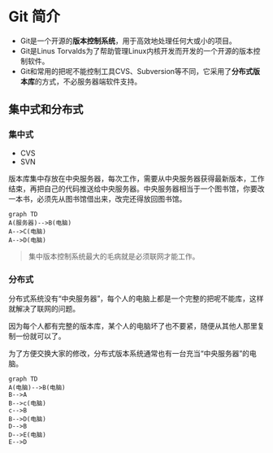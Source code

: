 # Git 简介

*   Git是一个开源的**版本控制系统**，用于高效地处理任何大或小的项目。
*   Git是Linus Torvalds为了帮助管理Linux内核开发而开发的一个开源的版本控制软件。
*   Git和常用的把呢不能控制工具CVS、Subversion等不同，它采用了**分布式版本库**的方式，不必服务器端软件支持。

## 集中式和分布式

### 集中式

*   CVS
*   SVN

版本库集中存放在中央服务器，每次工作，需要从中央服务器获得最新版本，工作结束，再把自己的代码推送给中央服务器。中央服务器相当于一个图书馆，你要改一本书，必须先从图书馆借出来，改完还得放回图书馆。

~~~ mermaid
graph TD
A(服务器)-->B(电脑)
A-->C(电脑) 
A-->D(电脑)
~~~

>   集中版本控制系统最大的毛病就是必须联网才能工作。

### 分布式

分布式系统没有“中央服务器”，每个人的电脑上都是一个完整的把呢不能库，这样就解决了联网的问题。

因为每个人都有完整的版本库，某个人的电脑坏了也不要紧，随便从其他人那里复制一份就可以了。

为了方便交换大家的修改，分布式版本系统通常也有一台充当“中央服务器”的电脑。

~~~ mermaid
graph TD
A(电脑)-->B(电脑)
B-->A
B-->c(电脑)
c-->B
B-->D(电脑)
D-->B
D-->E(电脑)
E-->D
~~~

